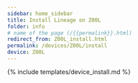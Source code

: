 ```yaml
---
sidebar: home_sidebar
title: Install Lineage on Z00L
folder: info
# name of the page (/{{permalink}}.html)
redirect_from: Z00L_install.html
permalink: /devices/Z00L/install
device: Z00L
---
```

{% include templates/device_install.md %}
